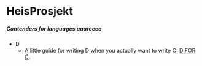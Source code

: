 # HeisProsjekt

##### Contenders for languages aaareeee
* D
    * A little guide for writing D when you actually want to write C: [D FOR C](http://dlang.org/ctod.html).
